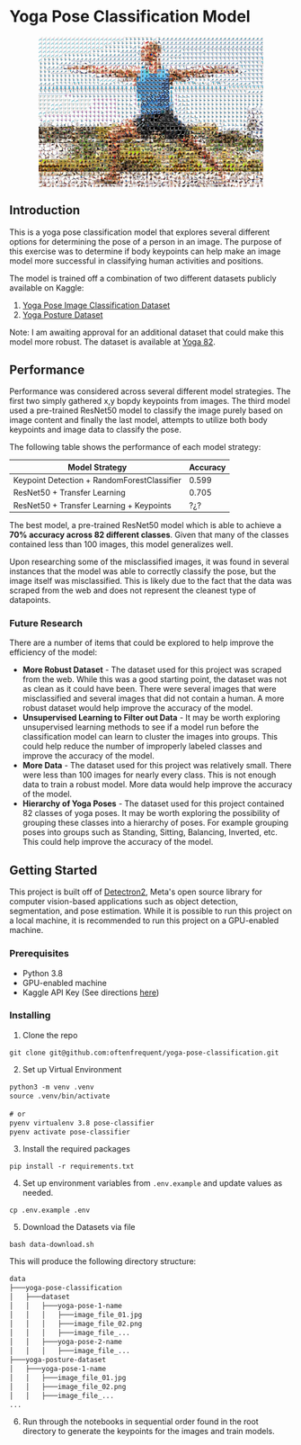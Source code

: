 # Yoga Pose Classification Model

<img src="./report/images/yoga-mosaic.jpg" alt="Yoga Pose" width="400" style="display:block;margin:auto;"/>

## Introduction
This is a yoga pose classification model that explores several different options for determining the pose of a person in an image. The purpose of this exercise was to determine if body keypoints can help make an image model more successful in classifying human activities and positions.

The model is trained off a combination of two different datasets publicly available on Kaggle:

1. [Yoga Pose Image Classification Dataset](https://www.kaggle.com/shrutisaxena/yoga-pose-image-classification-dataset)
2. [Yoga Posture Dataset](https://www.kaggle.com/tr1gg3rtrash/yoga-posture-dataset)

Note: I am awaiting approval for an additional dataset that could make this model more robust. The dataset is available at [Yoga 82](https://sites.google.com/view/yoga-82/home).

## Performance
Performance was considered across several different model strategies. The first two simply gathered x,y bopdy keypoints from images. The third model used a pre-trained ResNet50 model to classify the image purely based on image content and finally the last model, attempts to utilize both body keypoints and image data to classify the pose.

The following table shows the performance of each model strategy:

| Model Strategy | Accuracy |
| --- | --- |
| Keypoint Detection + RandomForestClassifier | 0.599 |
| ResNet50 + Transfer Learning | 0.705 |
| ResNet50 + Transfer Learning + Keypoints | ?¿? |

The best model, a pre-trained ResNet50 model which  is able to achieve a **70% accuracy across 82 different classes**. Given that many of the classes contained less than 100 images, this model generalizes well.

Upon researching some of the misclassified images, it was found in several instances that the model was able to correctly classify the pose, but the image itself was misclassified. This is likely due to the fact that the data was scraped from the web and does not represent the cleanest type of datapoints.

### Future Research

There are a number of items that could be explored to help improve the efficiency of the model:
- **More Robust Dataset** - The dataset used for this project was scraped from the web. While this was a good starting point, the dataset was not as clean as it could have been. There were several images that were misclassified and several images that did not contain a human. A more robust dataset would help improve the accuracy of the model.
- **Unsupervised Learning to Filter out Data** - It may be worth exploring unsupervised learning methods to see if a model run before the classification model can learn to cluster the images into groups. This could help reduce the number of improperly labeled classes and improve the accuracy of the model.
- **More Data** - The dataset used for this project was relatively small. There were less than 100 images for nearly every class. This is not enough data to train a robust model. More data would help improve the accuracy of the model.
- **Hierarchy of Yoga Poses** - The dataset used for this project contained 82 classes of yoga poses. It may be worth exploring the possibility of grouping these classes into a hierarchy of poses. For example grouping poses into groups such as Standing, Sitting, Balancing, Inverted, etc. This could help improve the accuracy of the model.

## Getting Started

This project is built off of [Detectron2](https://github.com/facebookresearch/detectron2/), Meta's open source library for computer vision-based applications such as object detection, segmentation, and pose estimation. While it is possible to run this project on a local machine, it is recommended to run this project on a GPU-enabled machine.

### Prerequisites
* Python 3.8
* GPU-enabled machine
* Kaggle API Key (See directions [here](https://www.kaggle.com/discussions/general/74235))

### Installing
1. Clone the repo
```
git clone git@github.com:oftenfrequent/yoga-pose-classification.git
```
2. Set up Virtual Environment
```
python3 -m venv .venv
source .venv/bin/activate

# or
pyenv virtualenv 3.8 pose-classifier
pyenv activate pose-classifier
```
3. Install the required packages
```
pip install -r requirements.txt
```
4. Set up environment variables from `.env.example` and update values as needed.
```
cp .env.example .env
```
5. Download the Datasets via file 
```
bash data-download.sh
```
This will produce the following directory structure:
```
data
├───yoga-pose-classification
│   ├───dataset
│   │   ├───yoga-pose-1-name
│   │   │   ├───image_file_01.jpg
│   │   │   ├───image_file_02.png
│   │   │   ├───image_file_...
│   │   ├───yoga-pose-2-name
│   │   │   ├───image_file_...
├───yoga-posture-dataset
│   ├───yoga-pose-1-name
│   │   ├───image_file_01.jpg
│   │   ├───image_file_02.png
│   │   ├───image_file_...
...
```
6. Run through the notebooks in sequential order found in the root directory to generate the keypoints for the images and train models.


